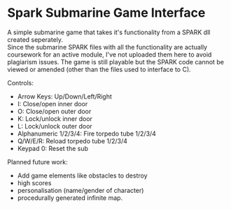# Spark Submarine Game Interface


A simple submarine game that takes it's functionality from a SPARK dll created seperately.  
Since the submarine SPARK files with all the functionality are actually coursework for an active module, I've not uploaded them here to avoid plagiarism issues. The game is still playable but the SPARK code cannot be viewed or amended (other than the files used to interface to C).


Controls:
- Arrow Keys: Up/Down/Left/Right
- I: Close/open inner door
- O: Close/open outer door
- K: Lock/unlock inner door
- L: Lock/unlock outer door
- Alphanumeric 1/2/3/4: Fire torpedo tube 1/2/3/4
- Q/W/E/R: Reload torpedo tube 1/2/3/4
- Keypad 0: Reset the sub

Planned future work:
- Add game elements like obstacles to destroy
- high scores
- personalisation (name/gender of character)
- procedurally generated infinite map.
